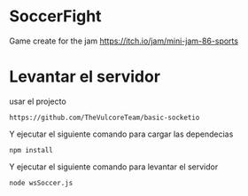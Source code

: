 # SoccerFight
Game create for the jam https://itch.io/jam/mini-jam-86-sports

# Levantar el servidor

usar el projecto 
```
https://github.com/TheVulcoreTeam/basic-socketio
````

Y ejecutar el siguiente comando para cargar las dependecias
```
npm install
```

Y ejecutar el siguiente comando para levantar el servidor
```
node wsSoccer.js
```

